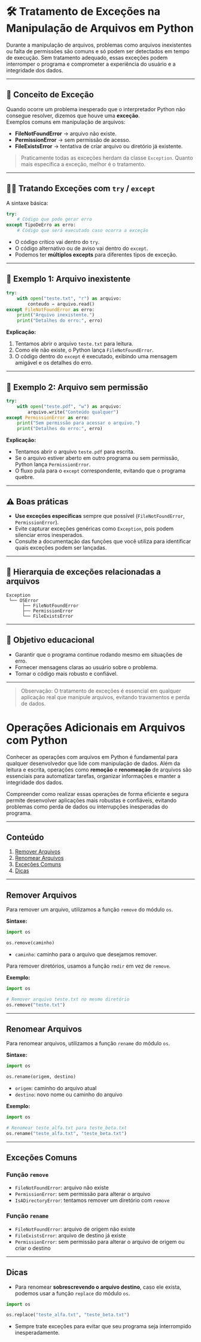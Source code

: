 # 🛠️ Tratamento de Exceções na Manipulação de Arquivos em Python

Durante a manipulação de arquivos, problemas como arquivos inexistentes ou falta de permissões são comuns e só podem ser detectados em tempo de execução. Sem tratamento adequado, essas exceções podem interromper o programa e comprometer a experiência do usuário e a integridade dos dados.

---

## 📌 Conceito de Exceção

Quando ocorre um problema inesperado que o interpretador Python não consegue resolver, dizemos que houve uma **exceção**.  
Exemplos comuns em manipulação de arquivos:

- **FileNotFoundError** → arquivo não existe.  
- **PermissionError** → sem permissão de acesso.  
- **FileExistsError** → tentativa de criar arquivo ou diretório já existente.  

> Praticamente todas as exceções herdam da classe `Exception`. Quanto mais específica a exceção, melhor é o tratamento.

---

## 🧑‍💻 Tratando Exceções com `try` / `except`

A sintaxe básica:

```python
try:
    # Código que pode gerar erro
except TipoDeErro as erro:
    # Código que será executado caso ocorra a exceção
```

- O código crítico vai dentro do `try`.  
- O código alternativo ou de aviso vai dentro do `except`.  
- Podemos ter **múltiplos excepts** para diferentes tipos de exceção.

---

## 🔹 Exemplo 1: Arquivo inexistente

```python
try:
    with open("teste.txt", "r") as arquivo:
        conteudo = arquivo.read()
except FileNotFoundError as erro:
    print("Arquivo inexistente.")
    print("Detalhes do erro:", erro)
```

**Explicação:**

1. Tentamos abrir o arquivo `teste.txt` para leitura.  
2. Como ele não existe, o Python lança `FileNotFoundError`.  
3. O código dentro do `except` é executado, exibindo uma mensagem amigável e os detalhes do erro.  

---

## 🔹 Exemplo 2: Arquivo sem permissão

```python
try:
    with open("teste.pdf", "w") as arquivo:
        arquivo.write("Conteúdo qualquer")
except PermissionError as erro:
    print("Sem permissão para acessar o arquivo.")
    print("Detalhes do erro:", erro)
```

**Explicação:**

- Tentamos abrir o arquivo `teste.pdf` para escrita.  
- Se o arquivo estiver aberto em outro programa ou sem permissão, Python lança `PermissionError`.  
- O fluxo pula para o `except` correspondente, evitando que o programa quebre.

---

## ⚠️ Boas práticas

- **Use exceções específicas** sempre que possível (`FileNotFoundError`, `PermissionError`).  
- Evite capturar exceções genéricas como `Exception`, pois podem silenciar erros inesperados.  
- Consulte a documentação das funções que você utiliza para identificar quais exceções podem ser lançadas.  

---

## 🔹 Hierarquia de exceções relacionadas a arquivos

```
Exception
 └── OSError
      ├── FileNotFoundError
      ├── PermissionError
      └── FileExistsError
```

---

## 🎯 Objetivo educacional

- Garantir que o programa continue rodando mesmo em situações de erro.  
- Fornecer mensagens claras ao usuário sobre o problema.  
- Tornar o código mais robusto e confiável.  

---

> Observação: O tratamento de exceções é essencial em qualquer aplicação real que manipule arquivos, evitando travamentos e perda de dados.



# Operações Adicionais em Arquivos com Python

Conhecer as operações com arquivos em Python é fundamental para qualquer desenvolvedor que lide com manipulação de dados. Além da leitura e escrita, operações como **remoção** e **renomeação** de arquivos são essenciais para automatizar tarefas, organizar informações e manter a integridade dos dados.

Compreender como realizar essas operações de forma eficiente e segura permite desenvolver aplicações mais robustas e confiáveis, evitando problemas como perda de dados ou interrupções inesperadas do programa.

---

## Conteúdo

1. [Remover Arquivos](#remover-arquivos)  
2. [Renomear Arquivos](#renomear-arquivos)  
3. [Exceções Comuns](#exceções-comuns)  
4. [Dicas](#dicas)  

---

## Remover Arquivos

Para remover um arquivo, utilizamos a função `remove` do módulo `os`.

**Sintaxe:**

```python
import os

os.remove(caminho)
```

- `caminho`: caminho para o arquivo que desejamos remover.  

Para remover diretórios, usamos a função `rmdir` em vez de `remove`.

**Exemplo:**

```python
import os

# Remover arquivo teste.txt no mesmo diretório
os.remove("teste.txt")
```

---

## Renomear Arquivos

Para renomear arquivos, utilizamos a função `rename` do módulo `os`.

**Sintaxe:**

```python
import os

os.rename(origem, destino)
```

- `origem`: caminho do arquivo atual  
- `destino`: novo nome ou caminho do arquivo  

**Exemplo:**

```python
import os

# Renomear teste_alfa.txt para teste_beta.txt
os.rename("teste_alfa.txt", "teste_beta.txt")
```

---

## Exceções Comuns

### Função `remove`

- `FileNotFoundError`: arquivo não existe  
- `PermissionError`: sem permissão para alterar o arquivo  
- `IsADirectoryError`: tentamos remover um diretório com `remove`  

### Função `rename`

- `FileNotFoundError`: arquivo de origem não existe  
- `FileExistsError`: arquivo de destino já existe  
- `PermissionError`: sem permissão para alterar o arquivo de origem ou criar o destino  

---

## Dicas

- Para renomear **sobrescrevendo o arquivo destino**, caso ele exista, podemos usar a função `replace` do módulo `os`.  

```python
import os

os.replace("teste_alfa.txt", "teste_beta.txt")
```

- Sempre trate exceções para evitar que seu programa seja interrompido inesperadamente.

